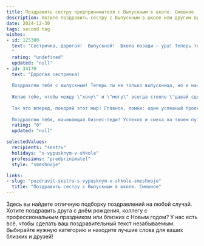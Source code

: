 ```yaml
---
title: Поздравить сестру предпринимателя с Выпускным в школе. Смешное
description: Хотите поздравить сестру с Выпускным в школе или другим праздником? Наш ИИ создаст незабываемое поздравление, а вы обязательно выделитесь среди других.  
date: 2024-12-30
tags: second tag
wishes:
- id: 125380
  text: "Сестричка, дорогая!  Выпускной!  Школа позади – ура! Теперь тебя ждут не контрольные, а  только налоговые декларации!  Шучу, конечно (немного).  Серьезно поздравляю с этим важным этапом! Пусть твой предпринимательский путь будет полон не только прибыли, но и веселых приключений.  Дерзай, покоряй вершины (и рынки!), и главное – не забудь меня отблагодарить, когда разбогатеешь! 😉
  "
  rating: "undefined"
  updated: "null"
- id: 34170
  text: "Дорогая сестричка!
  
  Поздравляю тебя с выпускным! Теперь ты не только выпускница, но и настоящий предприниматель в мире знаний! Пусть твоя жизнь будет такой же яркой и насыщенной, как список дел на твоем первом бизнес-совете!
  
  Желаю тебе, чтобы между \"хочу\" и \"могу\" всегда стояло \"давай сделаем это!\", а за каждым \"нельзя\" находился \"а как же, если я решила?!\". Пусть все твои идеи взлетают так же высоко, как твои оценки, а твой бизнес растет, как наши запасы сладостей, когда мама уезжает!
  
  Так что вперед, покоряй этот мир! Главное, помни: один успешный проект — это хорошо, а два — это уже блестяще!
  
  Поздравляю тебя, начинающая бизнес-леди! Успехов и смеха на твоем пути! ♥️"
  rating: "0"
  updated: "null"

selectedValues:
  recipients: "sestru"
  holidays: "s-vypusknym-v-shkole"
  professions: "predprinimatel"
  style: "smeshnoje"

links:
- slug: "pozdravit-sestru-s-vypusknym-v-shkole-smeshnoje"
  title: "Поздравить сестру с Выпускным в школе. Смешное"
---
```


Здесь вы найдете отличную подборку поздравлений на любой случай. 
Хотите поздравить друга с днём рождения, коллегу с профессиональным праздником или близких с Новым годом? У нас есть всё, чтобы сделать ваш поздравительный текст незабываемым. Выбирайте нужную категорию и находите лучшие слова для ваших близких и друзей!
